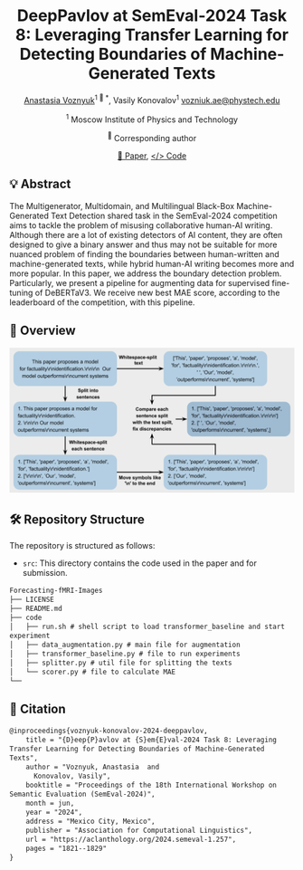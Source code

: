 <div align="center">
<h1>DeepPavlov at SemEval-2024 Task 8: Leveraging Transfer Learning for Detecting Boundaries of Machine-Generated Texts</h1>

[Anastasia Voznyuk](https://github.com/natriistorm)<sup>1 :email: *</sup>, Vasily Konovalov<sup>1</sup>
vozniuk.ae@phystech.edu

<sup>1</sup> Moscow Institute of Physics and Technology

<sup>:email:</sup> Corresponding author

[📝 Paper](https://aclanthology.org/2024.semeval-1.257/), [</> Code](https://github.com/natriistorm/SemEval2024-boundary-detection/tree/main/src)
</div>

## 💡 Abstract
The Multigenerator, Multidomain, and Multilingual Black-Box Machine-Generated Text Detection shared task in the SemEval-2024 competition aims to tackle the problem of misusing collaborative human-AI writing. Although there are a lot of existing detectors of AI content, they are often designed to give a binary answer and thus may not be suitable for more nuanced problem of finding the boundaries between human-written and machine-generated texts, while hybrid human-AI writing becomes more and more popular. In this paper, we address the boundary detection problem. Particularly, we present a pipeline for augmenting data for supervised fine-tuning of DeBERTaV3. We receive new best MAE score, according to the leaderboard of the competition, with this pipeline.

## 🔎 Overview
<div align="center">
  <img alt="overview" src="https://github.com/natriistorm/SemEval2024-boundary-detection/blob/main/pics/scheme_final_version.png">
</div>

## 🛠️ Repository Structure
The repository is structured as follows:
- `src`: This directory contains the code used in the paper and for submission.
```shell
Forecasting-fMRI-Images
├── LICENSE
├── README.md
├── code
│   ├── run.sh # shell script to load transformer_baseline and start experiment
│   ├── data_augmentation.py # main file for augmentation
│   ├── transformer_baseline.py # file to run experiments
│   ├── splitter.py # util file for splitting the texts
│   └── scorer.py # file to calculate MAE
└── 
```

## 🔎 Citation
```
@inproceedings{voznyuk-konovalov-2024-deeppavlov,
    title = "{D}eep{P}avlov at {S}em{E}val-2024 Task 8: Leveraging Transfer Learning for Detecting Boundaries of Machine-Generated Texts",
    author = "Voznyuk, Anastasia  and
      Konovalov, Vasily",
    booktitle = "Proceedings of the 18th International Workshop on Semantic Evaluation (SemEval-2024)",
    month = jun,
    year = "2024",
    address = "Mexico City, Mexico",
    publisher = "Association for Computational Linguistics",
    url = "https://aclanthology.org/2024.semeval-1.257",
    pages = "1821--1829"
}
```
